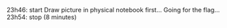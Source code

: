 23h46: start
Draw picture in physical notebook first...
Going for the flag...
23h54: stop (8 minutes)

